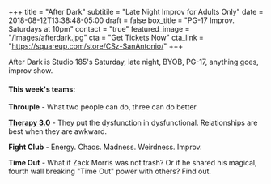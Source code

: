 +++
title = "After Dark"
subtitile = "Late Night Improv for Adults Only"
date = 2018-08-12T13:38:48-05:00
draft = false
box_title = "PG-17 Improv. Saturdays at 10pm"
contact = "true"
featured_image = "/images/afterdark.jpg"
cta = "Get Tickets Now"
cta_link = "https://squareup.com/store/CSz-SanAntonio/"
+++

After Dark is Studio 185's Saturday, late night, BYOB, PG-17, anything goes, improv show.

#### This week's teams:

**Throuple** - What two people can do, three can do better.

**[Therapy 3.0](https://www.facebook.com/therapy3point0/)** - They put the dysfunction in dysfunctional. Relationships are best when they are awkward.

**Fight Club** - Energy. Chaos. Madness. Weirdness. Improv.

**Time Out** - What if Zack Morris was not trash? Or if he shared his magical, fourth wall breaking "Time Out" power with others? Find out.
